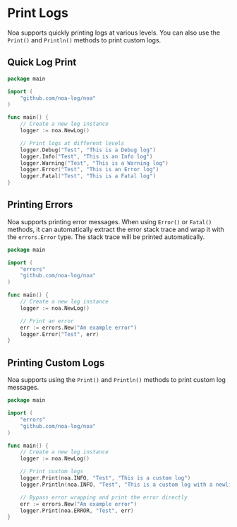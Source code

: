 # Print Logs
Noa supports quickly printing logs at various levels. You can also use the `Print()` and `Println()` methods to print custom logs.

## Quick Log Print
```go
package main

import (
    "github.com/noa-log/noa"
)

func main() {
    // Create a new log instance
    logger := noa.NewLog()

    // Print logs at different levels
    logger.Debug("Test", "This is a Debug log")
    logger.Info("Test", "This is an Info log")
    logger.Warning("Test", "This is a Warning log")
    logger.Error("Test", "This is an Error log")
    logger.Fatal("Test", "This is a Fatal log")
}
```

## Printing Errors
Noa supports printing error messages. When using `Error()` or `Fatal()` methods, it can automatically extract the error stack trace and wrap it with the `errors.Error` type. The stack trace will be printed automatically.
```go
package main

import (
    "errors"
    "github.com/noa-log/noa"
)

func main() {
    // Create a new log instance
    logger := noa.NewLog()

    // Print an error
    err := errors.New("An example error")
    logger.Error("Test", err)
}
```

## Printing Custom Logs
Noa supports using the `Print()` and `Println()` methods to print custom log messages.
```go
package main

import (
    "errors"
    "github.com/noa-log/noa"
)

func main() {
    // Create a new log instance
    logger := noa.NewLog()

    // Print custom logs
    logger.Print(noa.INFO, "Test", "This is a custom log")
    logger.Println(noa.INFO, "Test", "This is a custom log with a newline")

    // Bypass error wrapping and print the error directly
    err := errors.New("An example error")
    logger.Print(noa.ERROR, "Test", err)
}
```